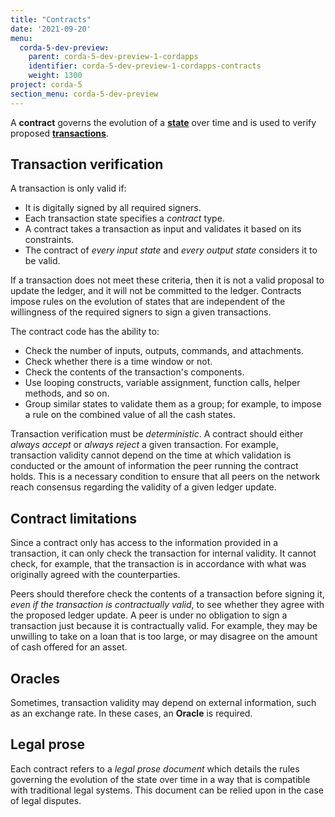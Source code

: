 ```yaml
---
title: "Contracts"
date: '2021-09-20'
menu:
  corda-5-dev-preview:
    parent: corda-5-dev-preview-1-cordapps
    identifier: corda-5-dev-preview-1-cordapps-contracts
    weight: 1300
project: corda-5
section_menu: corda-5-dev-preview
---
```



A **contract** governs the evolution of a <a href="key-concepts-states.md">**state**</a> over time and is used to
verify proposed <a href="key-concepts-transactions.md">**transactions**</a>.

## Transaction verification

A transaction is only valid if:
* It is digitally signed by all required signers.
* Each transaction state specifies a *contract* type.
* A contract takes a transaction as input and validates it based on its constraints.
* The contract of *every input state* and *every output state* considers it to be valid.

If a transaction does not meet these criteria, then it is not a valid proposal to update the ledger, and it will not be
committed to the ledger. Contracts impose rules on the evolution of states that are independent of the willingness of
the required signers to sign a given transactions.

The contract code has the ability to:

* Check the number of inputs, outputs, commands, and attachments.
* Check whether there is a time window or not.
* Check the contents of the transaction's components.
* Use looping constructs, variable assignment, function calls, helper methods, and so on.
* Group similar states to validate them as a group; for example, to impose a rule on the combined value of all the cash
states.

Transaction verification must be *deterministic*. A contract should either *always accept* or *always reject* a
given transaction. For example, transaction validity cannot depend on the time at which validation is conducted or
the amount of information the peer running the contract holds. This is a necessary condition to ensure that all peers
on the network reach consensus regarding the validity of a given ledger update.

## Contract limitations

Since a contract only has access to the information provided in a transaction, it can only check the transaction for internal
validity. It cannot check, for example, that the transaction is in accordance with what was originally agreed with the
counterparties.

Peers should therefore check the contents of a transaction before signing it, *even if the transaction is
contractually valid*, to see whether they agree with the proposed ledger update. A peer is under no obligation to
sign a transaction just because it is contractually valid. For example, they may be unwilling to take on a loan that
is too large, or may disagree on the amount of cash offered for an asset.

## Oracles

Sometimes, transaction validity may depend on external information, such as an exchange rate. In
these cases, an **Oracle** is required.

## Legal prose

Each contract refers to a *legal prose document* which details the rules governing the evolution of the state over
time in a way that is compatible with traditional legal systems. This document can be relied upon in the case of
legal disputes.
